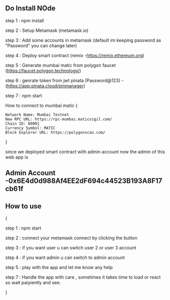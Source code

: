 



## Do Install NOde 
step 1 : npm install 

step 2 : Setup Metamask (metamask.io)

step 3 : Add some accounts in metamask (default im keeping password as "Password" you can change later) 

step 4 : Deploy smart contract (remix  -https://remix.ethereum.org) 

step 5 : Generate mumbai matic from polygon faucet (https://faucet.polygon.technology/)

step 6 : genrate token from jwt pinata (Password@123) -(https://app.pinata.cloud/pinmanager)

step 7 : npm start

How to connect to mumbai matic 
{

    Network Name: Mumbai Testnet
    New RPC URL: https://rpc-mumbai.maticvigil.com/
    Chain ID: 80001
    Currency Symbol: MATIC
    Block Explorer URL: https://polygonscan.com/
}

since we deployed smart contract with admin account now the admin of this web app is 

## Admin Account -0x6E4d0d988Af4EE2dF694c44523B193A8F17cb61f 

## How to use

{

step 1 : npm start 

step 2 : connect your metamask connect by clicking the button

step 3 : if you want user u can switch user 2 or user 3 account

step 4 : if you want admin u can switch to admin account

step 5 : play with the app and let me know any help

step 7 : Handle the app with care , sometimes it takes time to load or react so wait paiyiently and see.

}
